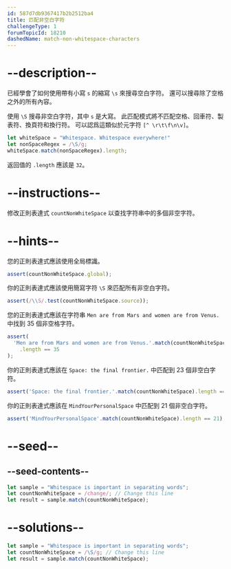 ```yaml
---
id: 587d7db9367417b2b2512ba4
title: 匹配非空白字符
challengeType: 1
forumTopicId: 18210
dashedName: match-non-whitespace-characters
---
```


# --description--

已經學會了如何使用帶有小寫 `s` 的縮寫 `\s` 來搜尋空白字符。 還可以搜尋除了空格之外的所有內容。

使用 `\S` 搜尋非空白字符，其中 `s` 是大寫。 此匹配模式將不匹配空格、回車符、製表符、換頁符和換行符。 可以認爲這類似於元字符 `[^ \r\t\f\n\v]`。

```js
let whiteSpace = "Whitespace. Whitespace everywhere!"
let nonSpaceRegex = /\S/g;
whiteSpace.match(nonSpaceRegex).length;
```

返回值的 `.length` 應該是 `32`。

# --instructions--

修改正則表達式 `countNonWhiteSpace` 以查找字符串中的多個非空字符。

# --hints--

您的正則表達式應該使用全局標識。

```js
assert(countNonWhiteSpace.global);
```

你的正則表達式應該使用簡寫字符 `\S` 來匹配所有非空白字符。

```js
assert(/\\S/.test(countNonWhiteSpace.source));
```

您的正則表達式應該在字符串 `Men are from Mars and women are from Venus.` 中找到 35 個非空格字符。

```js
assert(
  'Men are from Mars and women are from Venus.'.match(countNonWhiteSpace)
    .length == 35
);
```

你的正則表達式應該在 `Space: the final frontier.` 中匹配到 23 個非空白字符。

```js
assert('Space: the final frontier.'.match(countNonWhiteSpace).length == 23);
```

你的正則表達式應該在 `MindYourPersonalSpace` 中匹配到 21 個非空白字符。

```js
assert('MindYourPersonalSpace'.match(countNonWhiteSpace).length == 21);
```

# --seed--

## --seed-contents--

```js
let sample = "Whitespace is important in separating words";
let countNonWhiteSpace = /change/; // Change this line
let result = sample.match(countNonWhiteSpace);
```

# --solutions--

```js
let sample = "Whitespace is important in separating words";
let countNonWhiteSpace = /\S/g; // Change this line
let result = sample.match(countNonWhiteSpace);
```

